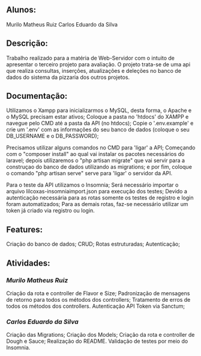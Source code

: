 ## Alunos:
Murilo Matheus Ruiz
Carlos Eduardo da Silva

## Descrição:
Trabalho realizado para a matéria de Web-Servidor com o intuito de apresentar o terceiro projeto para avaliação. O projeto trata-se de uma api que realiza consultas, inserções, atualizações e deleções no banco de dados do sistema da pizzaria dos outros projetos.

## Documentação:
Utilizamos o Xampp para inicializarmos o MySQL, desta forma, o Apache e o MySQL precisam estar ativos;
Coloque a pasta no 'htdocs' do XAMPP e navegue pelo CMD até a pasta da API (no htdocs);
Copie o '.env.example' e crie um '.env' com as informações do seu banco de dados (coloque o seu DB_USERNAME e o DB_PASSWORD);

Precisamos utilizar alguns comandos no CMD para 'ligar' a API;
Começando com o "composer install" ao qual vai instalar os pacotes necessários do laravel;
depois utilizaremos o "php artisan migrate" que vai servir para a construçao do banco de dados utilizando as migrations;
e por fim, coloque o comando "php artisan serve" serve para 'ligar' o servidor da API.

Para o teste da API utilizamos o Insomnia;
Será necessário importar o arquivo lilcoxas-insomniaimport.json para execução dos testes;
Devido a autenticação necessária para as rotas somente os testes de registro e login foram automatizados;
Para as demais rotas, faz-se necessário utilizar um token já criado via registro ou login.

## Features:
Criação do banco de dados;
CRUD;
Rotas estruturadas;
Autenticação;

## Atividades:
### *Murilo Matheus Ruiz*
Criação da rota e controller de Flavor e Size;
Padronização de mensagens de retorno para todos os métodos dos controllers;
Tratamento de erros de todos os métodos dos controllers.
Autenticação API Token via Sanctum;

### *Carlos Eduardo da Silva*
Criação das Migrations;
Criação dos Models;
Criação da rota e controller de Dough e Sauce;
Realização do README.
Validação de testes por meio do Insomnia.
